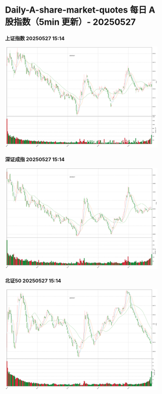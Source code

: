 
# Daily-A-share-market-quotes 每日 A 股指数（5min 更新）- 20250527

### 上证指数 20250527 15:14
![](./fig/2025/5/20250527-sh000001.png)

### 深证成指 20250527 15:14
![](./fig/2025/5/20250527-sz399001.png)

### 北证50 20250527 15:14
![](./fig/2025/5/20250527-bj899050.png)
